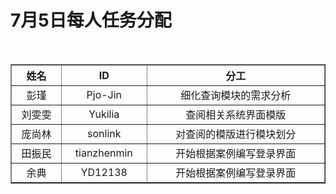 # 7月5日每人任务分配<br>

<table border="1" class="table" cellpadding="0" cellspacing="0" >
  <th  width="200px"}>姓名</th>
  <th  width="200px">ID</th>
  <th  width="1000px">分工</th>
 
  <tr align="center">
    <td>彭瑾</td>
    <td>Pjo-Jin</td>
    <td>细化查询模块的需求分析</td>
  </tr>

  <tr align="center">
    <td>刘雯雯</td>
    <td>Yukilia</td>
    <td>查阅相关系统界面模版</td>
  </tr>

  <tr align="center">
    <td>庞尚林</td>
    <td>sonlink</td>
    <td>对查阅的模版进行模块划分</td>
  </tr>
  
  <tr align="center">
    <td>田振民</td>
    <td>tianzhenmin</td>
    <td>开始根据案例编写登录界面</td>
  </tr>
  
  <tr align="center">
    <td>余典</td>
    <td>YD12138</td>
    <td>开始根据案例编写登录界面</td>
  </tr>

</table>


 

